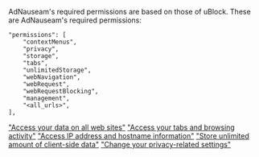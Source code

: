 AdNauseam's required permissions are based on those of uBlock. These are AdNauseam's required permissions:
```
"permissions": [
    "contextMenus",
    "privacy",
    "storage",
    "tabs",
    "unlimitedStorage",
    "webNavigation",
    "webRequest",
    "webRequestBlocking",
    "management",
    "<all_urls>",
],
```
["Access your data on all web sites"](https://github.com/gorhill/uBlock/wiki/Permissions#access-your-data-on-all-web-sites) 
["Access your tabs and browsing activity"](https://github.com/gorhill/uBlock/wiki/Permissions#access-your-tabs-and-browsing-activity) 
["Access IP address and hostname information"](https://github.com/gorhill/uBlock/wiki/Permissions#access-ip-address-and-hostname-information) 
["Store unlimited amount of client-side data"](https://github.com/gorhill/uBlock/wiki/Permissions#access-ip-address-and-hostname-information) 
["Change your privacy-related settings"](https://github.com/gorhill/uBlock/wiki/Permissions#change-your-privacy-related-settings) 

